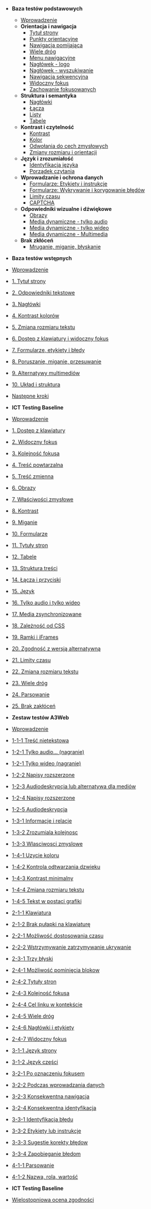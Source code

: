 - **Baza testów podstawowych**
  - [Wprowadzenie](testy/H0_00_wprowadzenie.md)
  - **Orientacja i nawigacja**
    - [Tytuł strony](testy/H1_01_tytul-strony.md)
    - [Punkty orientacyjne](testy/H1_02_punkty-orientacyjne.md)
    - [Nawigacja pomijająca](testy/H1_03_linki-pomijajace.md)
    - [Wiele dróg](testy/H1_04_wiele-drog.md)
    - [Menu nawigacyjne](testy/H1_05_menu-nawigacyjne.md)
    - [Nagłówek - logo](testy/H1_06_logo.md)
    - [Nagłówek - wyszukiwanie](testy/H1_07_wyszukiwarka.md)
    - [Nawigacja sekwencyjna](testy/H1_08_nawigacja-sekwencyjna.md) 
    - [Widoczny fokus](testy/H1_09_widoczny-fokus.md)
    - [Zachowanie fokusowanych](testy/H1_10_zachowanie-fokusowanych.md)
  - **Struktura i semantyka**
    - [Nagłówki](testy/H2_01_naglowki.md)
    - [Łącza](testy/H2_02_linki.md)  
    - [Listy](testy/H2_03_listy.md)
    - [Tabele](testy/H2_04_tabele.md)
  - **Kontrast i czytelność**	
    - [Kontrast](testy/H3_01_kontrast.md) 
    - [Kolor](testy/H3_02_kolor.md) 
    - [Odwołania do cech zmysłowych](testy/H3_03_cechy-zmyslowe.md) 
    - [Zmiany rozmiaru i orientacji](testy/H3_04_zmiany-rozmiaru-i-orientacji.md)  
  - **Język i zrozumiałość**	
    - [Identyfikacja języka](testy/H4_01_identyfikacja_jezyka.md)
    - [Porządek czytania](testy/H4_02_porzadek-czytania.md) 
  - **Wprowadzanie i ochrona danych**	
    - [Formularze: Etykiety i instrukcje](testy/H5_01_formularze-etykiety-i-instrukcje.md) 
    - [Formularze: Wykrywanie i korygowanie błędów](testy/H5_02_formularze-bledy.md) 
    - [Limity czasu](testy/H5_03_limit-czasu.md) 	
    - [CAPTCHA](testy/H5_04_captcha.md) 	
  - **Odpowiedniki wizualne i dźwiękowe**	
    - [Obrazy](testy/H6_01_obrazy.md)  
    - [Media dynamiczne - tylko audio](testy/H6_02_media-tylko-audio.md) 
    - [Media dynamiczne - tylko wideo](testy/H6_03_media-tylko-wideo.md) 
    - [Media dynamiczne - Multimedia](testy/H6_04_multimedia.md) 
  - **Brak zkłóceń**	
    - [Mruganie, miganie, błyskanie](testy/H7_01_mruganie-i-miganie.md) 
- **Baza testów wstępnych**
 - [Wprowadzenie](testy/PW_00_wprowadzenie.md)
 - [1. Tytuł strony](testy/PW_01_tytul-strony.md)
 - [2. Odpowiedniki tekstowe](testy/PW_02_odpowiedniki-tekstowe.md)
 - [3. Nagłówki](testy/PW_03_naglowki.md)
 - [4. Kontrast kolorów](testy/PW_04_kontrast-kolorow.md)
 - [5. Zmiana rozmiaru tekstu](testy/PW_05_zmiana-rozmiaru.md)
 - [6. Dostęp z klawiatury i widoczny fokus](testy/PW_pw_-klawiatura.md)
 - [7. Formularze, etykiety i błedy](testy/PW_07_formularze.md)
 - [8. Poruszanie, miganie, przesuwanie](testy/PW_08_poruszanie.md)
 - [9. Alternatywy multimediów](testy/PW_09_multimedia.md)
 - [10. Układ i struktura](testy/PW_10_uklad-i-struktura.md)
 - [Następne kroki](testy/PW_11_nastepne-kroki.md) 

- **ICT Testing Baseline**
 - [Wprowadzenie](testy/ICT_00_wprowadzenie.md)
 - [1. Dostęp z klawiatury](testy/ICT_01_klawiatura.md)
 - [2. Widoczny fokus](testy/ICT_02_widoczny-fokus.md)
 - [3. Kolejność fokusa](testy/ICT_03_kolejnosc-fokusa.md)
 - [4. Treść powtarzalna](testy/ICT_04_tresc-powtarzalna.md)
 - [5. Treść zmienna](testy/ICT_05_tresc-zmienna.md)
 - [6. Obrazy](testy/ICT_06_obrazy.md)
 - [7. Właściwości zmysłowe](testy/ICT_07_wlasciwosci-zmyslowe.md)
 - [8. Kontrast](testy/ICT_08_kontrast.md)
 - [9. Miganie](testy/ICT_09_miganie.md)
 - [10. Formularze](testy/ICT_10_formularze.md)
 - [11. Tytuły stron](testy/ICT_11_tytuly-stron.md)
 - [12. Tabele](testy/ICT_12_tabele-danych.md)
 - [13. Struktura treści](testy/ICT_13_struktura-tresci.md)
 - [14. Łącza i przyciski](testy/ICT_14_lacza-przyciski.md)
 - [15. Język](testy/ICT_15_jezyk.md)
 - [16. Tylko audio i tylko wideo](testy/ICT_16_tylko-audio-tylko-wideo.md)
 - [17. Media zsynchronizowane ](testy/ICT_17_media-zsynchronizowane.md)
 - [18. Zależność od CSS](testy/ICT_18_zaleznosc-od-css.md)
 - [19. Ramki i iFrames](testy/ICT_19_ramki.md)
 - [20. Zgodność z wersją alternatywną](testy/ICT_20_wersje-alternatywne.md)
 - [21. Limity czasu](testy/ICT_21_limity-czasu.md)
 - [22. Zmiana rozmiaru tekstu](testy/ICT_22_zmiana-rozmiaru-tekstu.md)
 - [23. Wiele dróg](testy/ICT_23_wiele-drog.md)
 - [24. Parsowanie](testy/ICT_24_Parsowanie.md)
 - [25. Brak zakłóceń](testy/ICT_25_brak-zaklocen.md)
 
- **Zestaw testów A3Web**
 - [Wprowadzenie](testy/0-0-0_wprowadzenie.md)
 - [1-1-1 Treść nietekstowa](testy/1-1-1_Tresc-nietekstowa.md)
 - [1-2-1 Tylko audio... (nagranie)](testy/1-2-1_Tylko-audio.md)
 - [1-2-1 Tylko wideo (nagranie)](testy/1-2-1_Tylko-wideo.md)
 - [1-2-2 Napisy rozszerzone](testy/1-2-2_Napisy-rozszerzone.md)
 - [1-2-3 Audiodeskrypcja lub alternatywa dla mediów](testy/1-2-3_Audiodeskrypcja-lub-alternatywa-dla-mediow.md)
 - [1-2-4 Napisy rozszerzone](testy/1-2-4_Napisy-rozszerzone.md)
 - [1-2-5 Audiodeskrypcja](testy/1-2-5_Audiodeskrypcja.md)
 - [1-3-1 Informacje i relacje](testy/1-3-1_Informacje-i-relacje.md)
 - [1-3-2 Zrozumiala kolejnosc](testy/1-3-2_Zrozumiala-kolejnosc.md)
 - [1-3-3 Wlasciwosci zmyslowe](testy/1-3-3_Wlasciwosci-zmyslowe.md)
 - [1-4-1 Uzycie koloru](testy/1-4-1_Uzycie-koloru.md)
 - [1-4-2 Kontrola odtwarzania dzwieku](testy/1-4-2_Kontrola-odtwarzania-dzwieku.md)
 - [1-4-3 Kontrast minimalny](testy/1-4-3_Kontrast-minimalny.md)
 - [1-4-4 Zmiana rozmiaru tekstu](testy/1-4-4_Zmiana-rozmiaru-tekstu.md)
 - [1-4-5 Tekst w postaci grafiki](testy/1-4-5_Tekst-w-postaci-grafiki.md)
 - [2-1-1 Klawiatura](testy/2-1-1_Klawiatura.md)
 - [2-1-2 Brak pułapki na klawiaturę](testy/2-1-2_Brak-pulapki-na-klawiature.md)
 - [2-2-1 Możliwość dostosowania czasu](testy/2-2-1_Mozliwosc-dostosowania-czasu.md)
 - [2-2-2 Wstrzymywanie zatrzymywanie ukrywanie](testy/2-2-2_Wstrzymywanie-zatrzymywanie-ukrywanie.md)
 - [2-3-1 Trzy błyski](testy/2-3-1_Trzy-blyski.md)
 - [2-4-1 Możliwość pominięcia blokow](testy/2-4-1_Mozliwosc-pominiecia-blokow.md)
 - [2-4-2 Tytuły stron](testy/2-4-2_Tytuly-stron.md)
 - [2-4-3 Kolejność fokusa](testy/2-4-3_Kolejnosc-fokusa.md)
 - [2-4-4 Cel linku w kontekście](testy/2-4-4_Cel-linku-w-kontekscie.md)
 - [2-4-5 Wiele dróg](testy/2-4-5_Wiele-drog.md)
 - [2-4-6 Nagłówki i etykiety](testy/2-4-6_Naglowki-i-etykiety.md)
 - [2-4-7 Widoczny fokus](testy/2-4-7_Widoczny-fokus.md)
 - [3-1-1 Język strony](testy/3-1-1_Jezyk-strony.md)
 - [3-1-2 Język części](testy/3-1-2_Jezyk-czesci.md)
 - [3-2-1 Po oznaczeniu fokusem](testy/3-2-1_Po-oznaczeniu-fokusem.md)
 - [3-2-2 Podczas wprowadzania danych](testy/3-2-2_Podczas-wprowadzania-danych.md)
 - [3-2-3 Konsekwentna nawigacja](testy/3-2-3_Konsekwentna-nawigacja.md)
 - [3-2-4 Konsekwentna identyfikacja](testy/3-2-4_Konsekwentna-identyfikacja.md)
 - [3-3-1 Identyfikacja błędu](testy/3-3-1_Identyfikacja-bledu.md)
 - [3-3-2 Etykiety lub instrukcje](testy/3-3-2_Etykiety-lub-instrukcje.md)
 - [3-3-3 Sugestie korekty błędow](testy/3-3-3_Sugestie-korekty-bledow.md)
 - [3-3-4 Zapobieganie błedom](testy/3-3-4_Zapobieganie-bledom.md)
 - [4-1-1 Parsowanie](testy/4-1-1_Parsowanie.md)
 - [4-1-2 Nazwa, rola, wartość](testy/4-1-2_Nazwa-rola-wartosc.md) 
- **ICT Testing Baseline**
 - [Wielostopniowa ocena zgodności](testy/MSU_00_wprowadzenie.md)